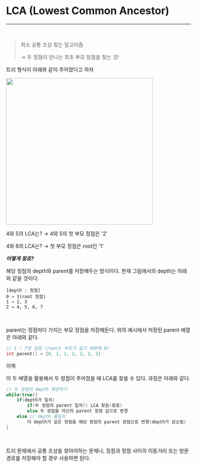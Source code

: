 # LCA (Lowest Common Ancestor)

---

<br>

> 최소 공통 조상 찾는 알고리즘
>
> → 두 정점이 만나는 최초 부모 정점을 찾는 것!

트리 형식이 아래와 같이 주어졌다고 하자

<img src="https://media.geeksforgeeks.org/wp-content/cdn-uploads/lca.png" width=400>

4와 5의 LCA는? → 4와 5의 첫 부모 정점은 '2'

4와 6의 LCA는? → 첫 부모 정점은 root인 '1'

***어떻게 찾죠?***

해당 정점의 depth와 parent를 저장해두는 방식이다. 현재 그림에서의 depth는 아래와 같을 것이다.

```
[depth : 정점]
0 → 1(root 정점)
1 → 2, 3
2 → 4, 5, 6, 7
```

<br>

parent는 정점마다 가지는 부모 정점을 저장해둔다. 위의 예시에서 저장된 parent 배열은 아래와 같다.

```java
// 1 ~ 7번 정점 (root는 부모가 없기 때문에 0)
int parent[] = {0, 1, 1, 2, 2, 3, 3}
```

이제

이 두 배열을 활용해서 두 정점이 주어졌을 때 LCA를 찾을 수 있다. 과정은 아래와 같다.

```java
// 두 정점의 depth 확인하기
while(true){
	if(depth가 일치)
		if(두 정점의 parent 일치?) LCA 찾음(종료)
        else 두 정점을 자신의 parent 정점 값으로 변경
    else // depth 불일치
        더 depth가 깊은 정점을 해당 정점의 parent 정점으로 변경(depth가 감소됨)
}
```

<br>

트리 문제에서 공통 조상을 찾아야하는 문제나, 정점과 정점 사이의 이동거리 또는 방문경로를 저장해야 할 경우 사용하면 된다. 
